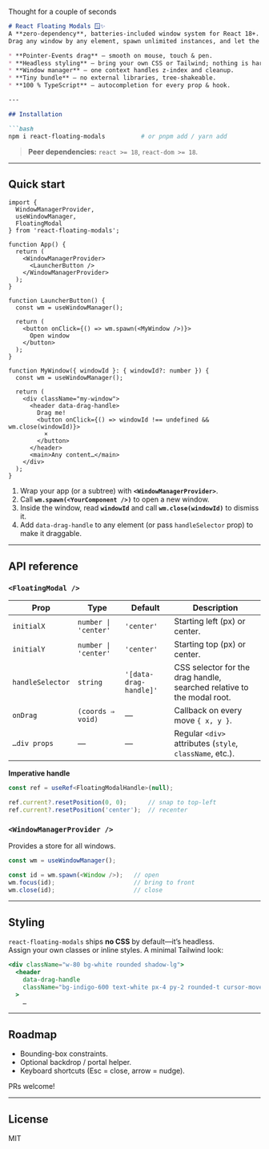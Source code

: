 Thought for a couple of seconds

```markdown
# React Floating Modals 🪟✨
A **zero-dependency**, batteries-included window system for React 18+.  
Drag any window by any element, spawn unlimited instances, and let the provider keep the stack in order—all fully typed.

* **Pointer-Events drag** – smooth on mouse, touch & pen.
* **Headless styling** – bring your own CSS or Tailwind; nothing is hard-coded.
* **Window manager** – one context handles z-index and cleanup.
* **Tiny bundle** – no external libraries, tree-shakeable.
* **100 % TypeScript** – autocompletion for every prop & hook.

---

## Installation

```bash
npm i react-floating-modals          # or pnpm add / yarn add
```

> **Peer dependencies:** `react >= 18`, `react-dom >= 18`.

---

## Quick start

```tsx
import {
  WindowManagerProvider,
  useWindowManager,
  FloatingModal
} from 'react-floating-modals';

function App() {
  return (
    <WindowManagerProvider>
      <LauncherButton />
    </WindowManagerProvider>
  );
}

function LauncherButton() {
  const wm = useWindowManager();

  return (
    <button onClick={() => wm.spawn(<MyWindow />)}>
      Open window
    </button>
  );
}

function MyWindow({ windowId }: { windowId?: number }) {
  const wm = useWindowManager();

  return (
    <div className="my-window">
      <header data-drag-handle>
        Drag me!
        <button onClick={() => windowId !== undefined && wm.close(windowId)}>
          ×
        </button>
      </header>
      <main>Any content…</main>
    </div>
  );
}
```

1. Wrap your app (or a subtree) with **`<WindowManagerProvider>`**.  
2. Call **`wm.spawn(<YourComponent />)`** to open a new window.  
3. Inside the window, read **`windowId`** and call **`wm.close(windowId)`** to dismiss it.  
4. Add `data-drag-handle` to any element (or pass `handleSelector` prop) to make it draggable.

---

## API reference

### `<FloatingModal />`

| Prop | Type | Default | Description |
|------|------|---------|-------------|
| `initialX` | `number \| 'center'` | `'center'` | Starting left (px) or center. |
| `initialY` | `number \| 'center'` | `'center'` | Starting top (px) or center. |
| `handleSelector` | `string` | `'[data-drag-handle]'` | CSS selector for the drag handle, searched relative to the modal root. |
| `onDrag` | `(coords ⇒ void)` | — | Callback on every move `{ x, y }`. |
| `…div props` | — | — | Regular `<div>` attributes (`style`, `className`, etc.). |

**Imperative handle**

```ts
const ref = useRef<FloatingModalHandle>(null);

ref.current?.resetPosition(0, 0);      // snap to top-left
ref.current?.resetPosition('center');  // recenter
```

### `<WindowManagerProvider />`

Provides a store for all windows.

```ts
const wm = useWindowManager();

const id = wm.spawn(<Window />);   // open
wm.focus(id);                      // bring to front
wm.close(id);                      // close
```

---

## Styling

`react-floating-modals` ships **no CSS** by default—it’s headless.  
Assign your own classes or inline styles. A minimal Tailwind look:

```jsx
<div className="w-80 bg-white rounded shadow-lg">
  <header
    data-drag-handle
    className="bg-indigo-600 text-white px-4 py-2 rounded-t cursor-move flex justify-between"
  >
    …
```

---

## Roadmap

* Bounding-box constraints.  
* Optional backdrop / portal helper.  
* Keyboard shortcuts (Esc = close, arrow = nudge).  

PRs welcome!

---

## License

MIT
```